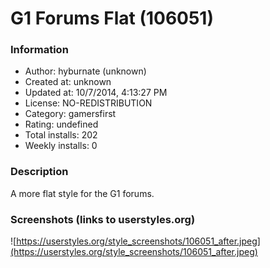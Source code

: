 # G1 Forums Flat (106051)

### Information
- Author: hyburnate (unknown)
- Created at: unknown
- Updated at: 10/7/2014, 4:13:27 PM
- License: NO-REDISTRIBUTION
- Category: gamersfirst
- Rating: undefined
- Total installs: 202
- Weekly installs: 0


### Description
A more flat style for the G1 forums.


### Screenshots (links to userstyles.org)
![https://userstyles.org/style_screenshots/106051_after.jpeg](https://userstyles.org/style_screenshots/106051_after.jpeg)


